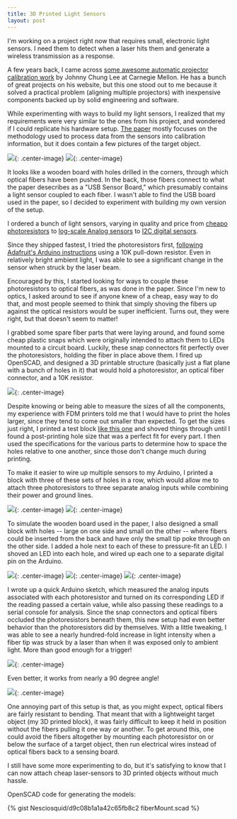 ```yaml
---
title: 3D Printed Light Sensors
layout: post
---
```


I'm working on a project right now that requires small, electronic light sensors. I need them to detect when a laser hits them and generate a wireless transmission as a response.

A few years back, I came across [some awesome automatic projector calibration work](http://johnnylee.net/projects/thesis/) by Johnny Chung Lee at Carnegie Mellon. He has a bunch of great projects on his website, but this one stood out to me because it solved a practical problem (aligning multiple projectors) with inexpensive components backed up by solid engineering and software.

While experimenting with ways to build my light sensors, I realized that my requirements were very similar to the ones from his project, and wondered if I could replicate his hardware setup. [The paper](http://johnnylee.net/academic/proj4.pdf) mostly focuses on the methodology used to process data from the sensors into calibration information, but it does contain a few pictures of the target object. 

![](http://i.imgur.com/GdOKPZn.png){: .center-image}
![](http://i.imgur.com/onUZgdA.png){: .center-image}

It looks like a wooden board with holes drilled in the corners, through which optical fibers have been pushed. In the back, those fibers connect to what the paper desecribes as a "USB Sensor Board," which presumably contains a light sensor coupled to each fiber. I wasn't able to find the USB board used in the paper, so I decided to experiment with building my own version of the setup. 

I ordered a bunch of light sensors, varying in quality and price from [cheapo photoresistors](http://www.amazon.com/Sensitive-Resistor-Photoresistor-Optoresistor-GM5539/dp/B00AQVYWA2/ref=pd_sim_sbs_328_1?ie=UTF8&dpID=41KHtHCjzUL&dpSrc=sims&preST=_AC_UL160_SR160%2C160_&refRID=05CNNDN4JF1YT7WR48Z5) to [log-scale Analog sensors](https://www.adafruit.com/products/1384) to [I2C digital sensors](https://www.adafruit.com/products/1980:). 

Since they shipped fastest, I tried the photoresistors first, [following Adafruit's Arduino instructions](https://learn.adafruit.com/photocells/using-a-photocell) using a 10K pull-down resistor. Even in relatively bright ambient light, I was able to see a significant change in the sensor when struck by the laser beam. 

Encouraged by this, I started looking for ways to couple these photoresistors to optical fibers, as was done in the paper. Since I'm new to optics, I asked around to see if anyone knew of a cheap, easy way to do that, and most people seemed to think that simply shoving the fibers up against the optical resistors would be super inefficient. Turns out, they were right, but that doesn't seem to matter!

I grabbed some spare fiber parts that were laying around, and found some cheap plastic snaps which were originally intended to attach them to LEDs mounted to a circuit board. Luckily, these snap connectors fit perfectly over the photoresistors, holding the fiber in place above them. I fired up OpenSCAD, and designed a 3D printable structure (basically just a flat plane with a bunch of holes in it) that would hold a photoresistor, an optical fiber connector, and a 10K resistor. 

![](http://i.imgur.com/Fid5P4Xl.png){: .center-image}

Despite knowing or being able to measure the sizes of all the components, my experience with FDM printers told me that I would have to print the holes larger, since they tend to come out smaller than expected. To get the sizes just right, I printed a test block [like this one](http://www.thingiverse.com/thing:242437) and shoved things through until I found a post-printing hole size that was a perfect fit for every part. I then used the specifications for the various parts to determine how to space the holes relative to one another, since those don't change much during printing.

To make it easier to wire up multiple sensors to my Arduino, I printed a block with three of these sets of holes in a row, which would allow me to attach three photoresistors to three separate analog inputs while combining their power and ground lines. 

![](http://i.imgur.com/5SkKHsXl.png){: .center-image}
![](http://i.imgur.com/lg1W5VMl.jpg){: .center-image}

To simulate the wooden board used in the paper, I also designed a small block with holes -- large on one side and small on the other -- where fibers could be inserted from the back and have only the small tip poke through on the other side. I added a hole next to each of these to pressure-fit an LED. I shoved an LED into each hole, and wired up each one to a separate digital pin on the Arduino.

![](http://i.imgur.com/l8tCwwXl.jpg){: .center-image}
![](http://i.imgur.com/ch4cR75l.jpg){: .center-image}
![](http://i.imgur.com/QHDitZal.jpg){: .center-image}

I wrote up a quick Arduino sketch, which measured the analog inputs associated with each photoresistor and turned on its corresponding LED if the reading passed a certain value, while also passing these readings to a serial console for analysis. Since the snap connectors and optical fibers occluded the photoresistors beneath them, this new setup had even better behavior than the photoresistors did by themselves. With a little tweaking, I was able to see a nearly hundred-fold increase in light intensity when a fiber tip was struck by a laser than when it was exposed only to ambient light. More than good enough for a trigger!

![](https://j.gifs.com/rk92n6.gif){: .center-image}

Even better, it works from nearly a 90 degree angle!

![](https://j.gifs.com/VOQvK1.gif){: .center-image}

One annoying part of this setup is that, as you might expect, optical fibers are fairly resistant to bending. That meant that with a lightweight target object (my 3D printed block), it was fairly difficult to keep it held in position without the fibers pulling it one way or another. To get around this, one could avoid the fibers altogether by mounting each photoresistor on or below the surface of a target object, then run electrical wires instead of optical fibers back to a sensing board. 

I still have some more experimenting to do, but it's satisfying to know that I can now attach cheap laser-sensors to 3D printed objects without much hassle.

OpenSCAD code for generating the models:

{% gist Nesciosquid/d9c08b1a1a42c65fb8c2 fiberMount.scad %}
